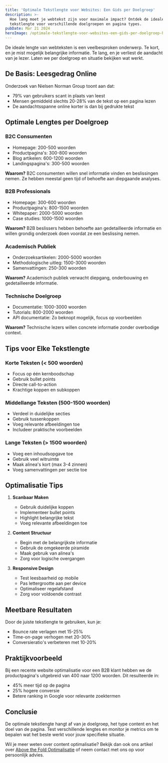 ```yaml
---
title: 'Optimale Tekstlengte voor Websites: Een Gids per Doelgroep'
description: >-
  Hoe lang moet je webtekst zijn voor maximale impact? Ontdek de ideale
  tekstlengte voor verschillende doelgroepen en pagina types.
pubDate: Mar 21 2024
heroImage: /optimale-tekstlengte-voor-websites-een-gids-per-doelgroep-header.jpg
---
```


De ideale lengte van webteksten is een veelbesproken onderwerp. Te kort, en je mist mogelijk belangrijke informatie. Te lang, en je verliest de aandacht van je lezer. Laten we per doelgroep en situatie bekijken wat werkt.

## De Basis: Leesgedrag Online

Onderzoek van Nielsen Norman Group toont aan dat:
- 79% van gebruikers scant in plaats van leest
- Mensen gemiddeld slechts 20-28% van de tekst op een pagina lezen
- De aandachtsspanne online korter is dan bij gedrukte tekst

## Optimale Lengtes per Doelgroep

### B2C Consumenten
- Homepage: 200-500 woorden
- Productpagina's: 300-800 woorden
- Blog artikelen: 600-1200 woorden
- Landingspagina's: 300-500 woorden

**Waarom?** B2C consumenten willen snel informatie vinden en beslissingen nemen. Ze hebben meestal geen tijd of behoefte aan diepgaande analyses.

### B2B Professionals
- Homepage: 300-600 woorden
- Productpagina's: 800-1500 woorden
- Whitepaper: 2000-5000 woorden
- Case studies: 1000-1500 woorden

**Waarom?** B2B beslissers hebben behoefte aan gedetailleerde informatie en willen grondig onderzoek doen voordat ze een beslissing nemen.

### Academisch Publiek
- Onderzoeksartikelen: 2000-5000 woorden
- Methodologische uitleg: 1500-3000 woorden
- Samenvattingen: 250-300 woorden

**Waarom?** Academisch publiek verwacht diepgang, onderbouwing en gedetailleerde informatie.

### Technische Doelgroep
- Documentatie: 1000-3000 woorden
- Tutorials: 800-2000 woorden
- API documentatie: Zo beknopt mogelijk, focus op voorbeelden

**Waarom?** Technische lezers willen concrete informatie zonder overbodige context.

## Tips voor Elke Tekstlengte

### Korte Teksten (< 500 woorden)
- Focus op één kernboodschap
- Gebruik bullet points
- Directe call-to-action
- Krachtige koppen en subkoppen

### Middellange Teksten (500-1500 woorden)
- Verdeel in duidelijke secties
- Gebruik tussenkoppen
- Voeg relevante afbeeldingen toe
- Includeer praktische voorbeelden

### Lange Teksten (> 1500 woorden)
- Voeg een inhoudsopgave toe
- Gebruik veel witruimte
- Maak alinea's kort (max 3-4 zinnen)
- Voeg samenvattingen per sectie toe

## Optimalisatie Tips

1. **Scanbaar Maken**
   - Gebruik duidelijke koppen
   - Implementeer bullet points
   - Highlight belangrijke tekst
   - Voeg relevante afbeeldingen toe

2. **Content Structuur**
   - Begin met de belangrijkste informatie
   - Gebruik de omgekeerde piramide
   - Maak gebruik van alinea's
   - Zorg voor logische overgangen

3. **Responsive Design**
   - Test leesbaarheid op mobile
   - Pas lettergrootte aan per device
   - Optimaliseer regelafstand
   - Zorg voor voldoende contrast

## Meetbare Resultaten

Door de juiste tekstlengte te gebruiken, kun je:
- Bounce rate verlagen met 15-25%
- Time-on-page verhogen met 20-30%
- Conversieratio's verbeteren met 10-20%

## Praktijkvoorbeeld

Bij een recente website optimalisatie voor een B2B klant hebben we de productpagina's uitgebreid van 400 naar 1200 woorden. Dit resulteerde in:
- 45% meer tijd op de pagina
- 25% hogere conversie
- Betere ranking in Google voor relevante zoektermen

## Conclusie

De optimale tekstlengte hangt af van je doelgroep, het type content en het doel van de pagina. Test verschillende lengtes en monitor je metrics om te bepalen wat het beste werkt voor jouw specifieke situatie.

Wil je meer weten over content optimalisatie? Bekijk dan ook ons artikel over [Above the Fold Optimalisatie](/blog/above-the-fold-optimalisatie) of neem contact met ons op voor persoonlijk advies.
